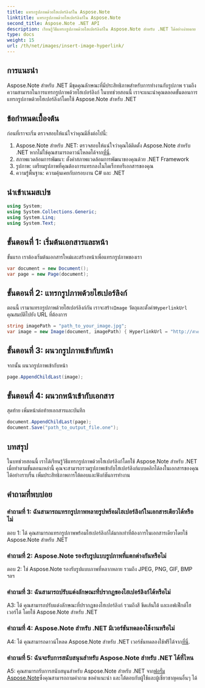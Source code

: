 ```yaml
---
title: แทรกรูปภาพด้วยไฮเปอร์ลิงก์ใน Aspose.Note
linktitle: แทรกรูปภาพด้วยไฮเปอร์ลิงก์ใน Aspose.Note
second_title: Aspose.Note .NET API
description: เรียนรู้วิธีแทรกรูปภาพด้วยไฮเปอร์ลิงก์ใน Aspose.Note สำหรับ .NET ได้อย่างง่ายดาย ปรับปรุงการโต้ตอบของเอกสารด้วยรูปภาพที่คลิกได้
type: docs
weight: 15
url: /th/net/images/insert-image-hyperlink/
---
```

## การแนะนำ

Aspose.Note สำหรับ .NET มีชุดคุณลักษณะที่มีประสิทธิภาพสำหรับการทำงานกับรูปภาพ รวมถึงความสามารถในการแทรกรูปภาพด้วยไฮเปอร์ลิงก์ ในบทช่วยสอนนี้ เราจะแนะนำคุณตลอดขั้นตอนการแทรกรูปภาพด้วยไฮเปอร์ลิงก์โดยใช้ Aspose.Note สำหรับ .NET

## ข้อกำหนดเบื้องต้น

ก่อนที่เราจะเริ่ม ตรวจสอบให้แน่ใจว่าคุณมีสิ่งต่อไปนี้:

1.  Aspose.Note สำหรับ .NET: ตรวจสอบให้แน่ใจว่าคุณได้ติดตั้ง Aspose.Note สำหรับ .NET หากไม่ใช่คุณสามารถดาวน์โหลดได้จาก[ที่นี่](https://releases.aspose.com/note/net/).
2. สภาพแวดล้อมการพัฒนา: ตั้งค่าสภาพแวดล้อมการพัฒนาของคุณด้วย .NET Framework
3. รูปภาพ: เตรียมรูปภาพที่คุณต้องการแทรกลงในไดเร็กทอรีเอกสารของคุณ
4. ความรู้พื้นฐาน: ความคุ้นเคยกับกรอบงาน C# และ .NET

## นำเข้าเนมสเปซ

```csharp
using System;
using System.Collections.Generic;
using System.Linq;
using System.Text;
```

## ขั้นตอนที่ 1: เริ่มต้นเอกสารและหน้า

ขั้นแรก เราต้องเริ่มต้นเอกสารใหม่และสร้างหน้าเพื่อแทรกรูปภาพของเรา

```csharp
var document = new Document();
var page = new Page(document);
```

## ขั้นตอนที่ 2: แทรกรูปภาพด้วยไฮเปอร์ลิงก์

ตอนนี้ เรามาแทรกรูปภาพด้วยไฮเปอร์ลิงก์กัน เราจะสร้าง`Image` วัตถุและตั้งค่า`HyperlinkUrl` คุณสมบัติไปยัง URL ที่ต้องการ

```csharp
string imagePath = "path_to_your_image.jpg";
var image = new Image(document, imagePath) { HyperlinkUrl = "http://ตัวอย่าง.com" };
```

## ขั้นตอนที่ 3: ผนวกรูปภาพเข้ากับหน้า

จากนั้น ผนวกรูปภาพเข้ากับหน้า

```csharp
page.AppendChildLast(image);
```

## ขั้นตอนที่ 4: ผนวกหน้าเข้ากับเอกสาร

สุดท้าย เพิ่มหน้าต่อท้ายเอกสารและบันทึก

```csharp
document.AppendChildLast(page);
document.Save("path_to_output_file.one");
```

## บทสรุป

ในบทช่วยสอนนี้ เราได้เรียนรู้วิธีแทรกรูปภาพด้วยไฮเปอร์ลิงก์โดยใช้ Aspose.Note สำหรับ .NET เมื่อทำตามขั้นตอนเหล่านี้ คุณจะสามารถรวมรูปภาพเข้ากับไฮเปอร์ลิงก์แบบคลิกได้ลงในเอกสารของคุณได้อย่างราบรื่น เพิ่มประสิทธิภาพการโต้ตอบและฟังก์ชันการทำงาน

## คำถามที่พบบ่อย

### คำถามที่ 1: ฉันสามารถแทรกรูปภาพหลายรูปพร้อมไฮเปอร์ลิงก์ในเอกสารเดียวได้หรือไม่

ตอบ 1: ได้ คุณสามารถแทรกรูปภาพพร้อมไฮเปอร์ลิงก์ได้มากเท่าที่ต้องการในเอกสารเดียวโดยใช้ Aspose.Note สำหรับ .NET

### คำถามที่ 2: Aspose.Note รองรับรูปแบบรูปภาพที่แตกต่างกันหรือไม่

ตอบ 2: ใช่ Aspose.Note รองรับรูปแบบภาพที่หลากหลาย รวมถึง JPEG, PNG, GIF, BMP ฯลฯ

### คำถามที่ 3: ฉันสามารถปรับแต่งลักษณะที่ปรากฏของไฮเปอร์ลิงก์ได้หรือไม่

A3: ได้ คุณสามารถปรับแต่งลักษณะที่ปรากฏของไฮเปอร์ลิงก์ รวมถึงสี ขีดเส้นใต้ และเอฟเฟ็กต์โฮเวอร์ได้ โดยใช้ Aspose.Note สำหรับ .NET

### คำถามที่ 4: Aspose.Note สำหรับ .NET มีเวอร์ชันทดลองใช้งานหรือไม่

 A4: ได้ คุณสามารถดาวน์โหลด Aspose.Note สำหรับ .NET เวอร์ชันทดลองใช้ฟรีได้จาก[ที่นี่](https://releases.aspose.com/).

### คำถามที่ 5: ฉันจะรับการสนับสนุนสำหรับ Aspose.Note สำหรับ .NET ได้ที่ไหน

 A5: คุณสามารถรับการสนับสนุนสำหรับ Aspose.Note สำหรับ .NET จาก[ฟอรั่ม Aspose.Note](https://forum.aspose.com/c/note/28)ซึ่งคุณสามารถถามคำถาม ขอคำแนะนำ และโต้ตอบกับผู้ใช้และผู้เชี่ยวชาญคนอื่นๆ ได้